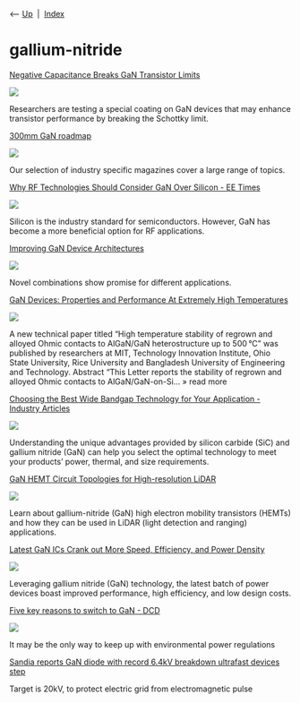 <div class="nav">

⟵ [Up](index.html)  \|  [Index](index.html)

</div>

# gallium-nitride

<div class="cards">

<div class="card">

<div class="card-title">

[Negative Capacitance Breaks GaN Transistor
Limits](https://spectrum.ieee.org/negative-capacitance-schottky-limit)

</div>

<div class="card-image">

[![](https://spectrum.ieee.org/media-library/the-symbol-for-a-capacitor.jpg?id=61325980&width=210)](https://spectrum.ieee.org/negative-capacitance-schottky-limit)

</div>

Researchers are testing a special coating on GaN devices that may
enhance transistor performance by breaking the Schottky limit.

</div>

<div class="card">

<div class="card-title">

[300mm GaN
roadmap](https://compoundsemiconductor.net/article/122057/300mm_GaN_roadmap_%22on_track%22_says_Infineon)

</div>

<div class="card-image">

[![](https://f001.backblazeb2.com/file/BIT-Magazine-Images/1751475241-Infineon_GaN300_technology.jpg)](https://compoundsemiconductor.net/article/122057/300mm_GaN_roadmap_%22on_track%22_says_Infineon)

</div>

Our selection of industry specific magazines cover a large range of
topics.

</div>

<div class="card">

<div class="card-title">

[Why RF Technologies Should Consider GaN Over Silicon - EE
Times](https://www.eetimes.com/why-rf-technologies-should-consider-gan-over-silicon/)

</div>

<div class="card-image">

[![](https://www.eetimes.com/wp-content/uploads/AdobeStock_1320500531.jpeg)](https://www.eetimes.com/why-rf-technologies-should-consider-gan-over-silicon/)

</div>

Silicon is the industry standard for semiconductors. However, GaN has
become a more beneficial option for RF applications.

</div>

<div class="card">

<div class="card-title">

[Improving GaN Device
Architectures](https://semiengineering.com/improving-gan-device-architectures/)

</div>

<div class="card-image">

[![](https://semiengineering.com/wp-content/uploads/Screenshot-2025-01-22-at-7.05.49%E2%80%AFPM.png?fit=1060%2C1120&ssl=1)](https://semiengineering.com/improving-gan-device-architectures/)

</div>

Novel combinations show promise for different applications.

</div>

<div class="card">

<div class="card-title">

[GaN Devices: Properties and Performance At Extremely High
Temperatures](https://semiengineering.com/gan-devices-properties-and-performance-at-extremely-high-temperatures)

</div>

<div class="card-image">

[![](https://semiengineering.com/wp-content/uploads/2019/09/Hot-Chip-Thermal-iStock-848635200.jpg)](https://semiengineering.com/gan-devices-properties-and-performance-at-extremely-high-temperatures)

</div>

A new technical paper titled “High temperature stability of regrown and
alloyed Ohmic contacts to AlGaN/GaN heterostructure up to 500 °C” was
published by researchers at MIT, Technology Innovation Institute, Ohio
State University, Rice University and Bangladesh University of
Engineering and Technology. Abstract “This Letter reports the stability
of regrown and alloyed Ohmic contacts to AlGaN/GaN-on-Si... » read more

</div>

<div class="card">

<div class="card-title">

[Choosing the Best Wide Bandgap Technology for Your Application -
Industry
Articles](https://www.allaboutcircuits.com/industry-articles/choosing-the-best-wide-bandgap-technology-for-your-application)

</div>

<div class="card-image">

[![](https://www.allaboutcircuits.com/uploads/thumbnails/Infineon-SiC-Wafer-800x400.jpeg)](https://www.allaboutcircuits.com/industry-articles/choosing-the-best-wide-bandgap-technology-for-your-application)

</div>

Understanding the unique advantages provided by silicon carbide (SiC)
and gallium nitride (GaN) can help you select the optimal technology to
meet your products’ power, thermal, and size requirements.

</div>

<div class="card">

<div class="card-title">

[GaN HEMT Circuit Topologies for High-resolution
LiDAR](https://www.allaboutcircuits.com/industry-articles/gan-hemt-circuit-topologies-for-high-resolution-lidar)

</div>

<div class="card-image">

[![](https://www.allaboutcircuits.com/uploads/thumbnails/gan_hemt_ia_rohm_thumbnail.jpg)](https://www.allaboutcircuits.com/industry-articles/gan-hemt-circuit-topologies-for-high-resolution-lidar)

</div>

Learn about gallium-nitride (GaN) high electron mobility transistors
(HEMTs) and how they can be used in LiDAR (light detection and ranging)
applications.

</div>

<div class="card">

<div class="card-title">

[Latest GaN ICs Crank out More Speed, Efficiency, and Power
Density](https://www.allaboutcircuits.com/news/latest-gan-ics-crank-out-more-speed-efficiency-and-power-density)

</div>

<div class="card-image">

[![](https://www.allaboutcircuits.com/uploads/thumbnails/Abdulwaliy_GaN_Devices_Roundup_THUMB.jpg)](https://www.allaboutcircuits.com/news/latest-gan-ics-crank-out-more-speed-efficiency-and-power-density)

</div>

Leveraging gallium nitride (GaN) technology, the latest batch of power
devices boast improved performance, high efficiency, and low design
costs.

</div>

<div class="card">

<div class="card-title">

[Five key reasons to switch to GaN -
DCD](https://www.datacenterdynamics.com/en/opinions/five-key-reasons-to-switch-to-gan)

</div>

<div class="card-image">

[![](https://media.datacenterdynamics.com/media/images/jim_witham_gan_systems_crop.2e16d0ba.fill-1200x630.png)](https://www.datacenterdynamics.com/en/opinions/five-key-reasons-to-switch-to-gan)

</div>

It may be the only way to keep up with environmental power regulations

</div>

<div class="card">

<div class="card-title">

[Sandia reports GaN diode with record 6.4kV breakdown ultrafast devices
step](http://www.semiconductor-today.com/news_items/2022/mar/sandia-210322.shtml)

</div>

Target is 20kV, to protect electric grid from electromagnetic pulse

</div>

</div>
